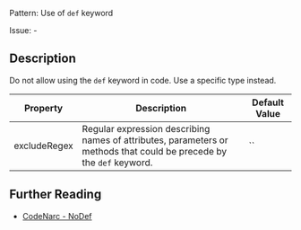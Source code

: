 Pattern: Use of `def` keyword

Issue: -

## Description

Do not allow using the `def` keyword in code. Use a specific type instead.

| **Property** | **Description**                                                                                                      | **Default Value** |
| --- | --- | --- |
| excludeRegex | Regular expression describing names of attributes, parameters or methods that could be precede by the `def` keyword. | ``                |

## Further Reading

* [CodeNarc - NoDef](https://codenarc.github.io/CodeNarc/codenarc-rules-convention.html#nodef-rule)